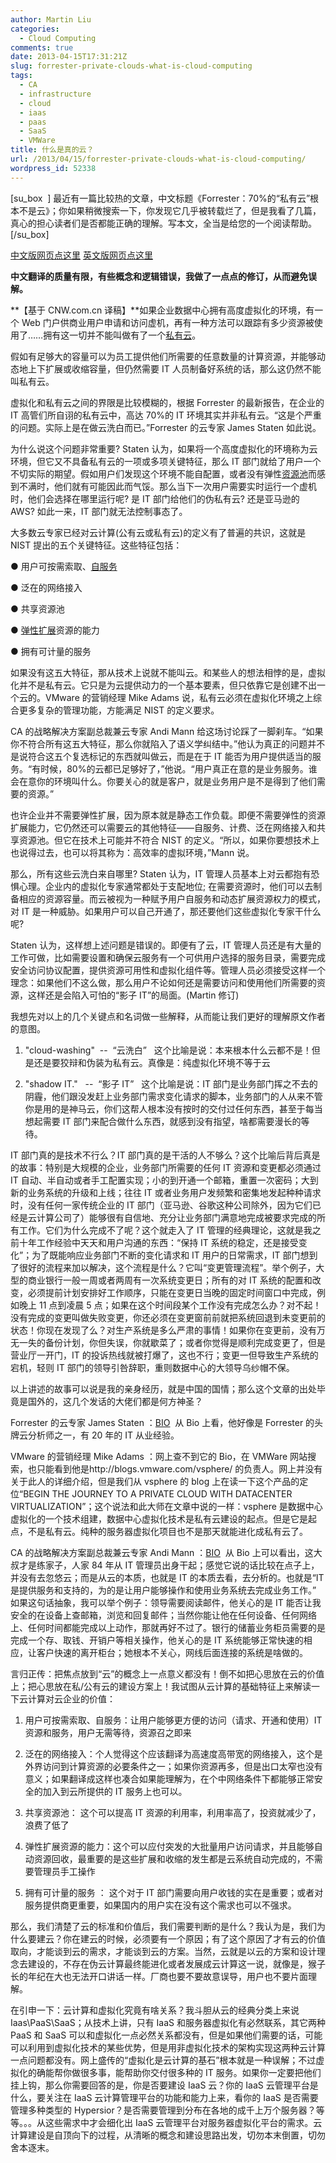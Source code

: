 ```yaml
---
author: Martin Liu
categories:
  - Cloud Computing
comments: true
date: 2013-04-15T17:31:21Z
slug: forrester-private-clouds-what-is-cloud-computing
tags:
  - CA
  - infrastructure
  - cloud
  - iaas
  - paas
  - SaaS
  - VMWare
title: 什么是真的云？
url: /2013/04/15/forrester-private-clouds-what-is-cloud-computing/
wordpress_id: 52338
---
```


[su_box  ]
最近有一篇比较热的文章，中文标题《Forrester：70%的“私有云”根本不是云》；你如果稍微搜索一下，你发现它几乎被转载烂了，但是我看了几篇，真心的担心读者们是否都能正确的理解。写本文，全当是给您的一个阅读帮助。
[/su_box]

[中文版网页点这里](http://www.cnw.com.cn/news-international/htm2013/20130227_264664.shtml)
[英文版网页点这里](http://www.networkworld.com/news/2013/022613-forrester-private-clouds-267108.html)

**中文翻译的质量有限，有些概念和逻辑错误，我做了一点点的修订，从而避免误解。**

**【基于 CNW.com.cn 译稿】**如果企业数据中心拥有高度虚拟化的环境，有一个 Web 门户供商业用户申请和访问虚机，再有一种方法可以跟踪有多少资源被使用了……拥有这一切并不能叫做有了一个[私有云](http://search.cnw.com.cn/searchview.aspx?searchtype=Content&searchstr=%CB%BD%D3%D0%D4%C6)。

假如有足够大的容量可以为员工提供他们所需要的任意数量的计算资源，并能够动态地上下扩展或收缩容量，但仍然需要 IT 人员制备好系统的话，那么这仍然不能叫私有云。

虚拟化和私有云之间的界限是比较模糊的，根据 Forrester 的最新报告，在企业的 IT 高管们所自诩的私有云中，高达 70%的 IT 环境其实并非私有云。“这是个严重的问题。实际上是在做云洗白而已。”Forrester 的云专家 James Staten 如此说。

为什么说这个问题非常重要? Staten 认为，如果将一个高度虚拟化的环境称为云环境，但它又不具备私有云的一项或多项关键特征，那么 IT 部门就给了用户一个不切实际的期望。假如用户们发现这个环境不能自配置，或者没有弹性[资源池](http://search.cnw.com.cn/searchview.aspx?searchtype=Content&searchstr=%D7%CA%D4%B4%B3%D8)而感到不满时，他们就有可能因此而气馁。那么当下一次用户需要实时运行一个虚机时，他们会选择在哪里运行呢? 是 IT 部门给他们的伪私有云? 还是亚马逊的 AWS? 如此一来，IT 部门就无法控制事态了。

大多数云专家已经对云计算(公有云或私有云)的定义有了普遍的共识，这就是 NIST 提出的五个关键特征。这些特征包括：

● 用户可按需索取、[自服务](http://search.cnw.com.cn/searchview.aspx?searchtype=Content&searchstr=%D7%D4%B7%FE%CE%F1)

● 泛在的网络接入

● 共享资源池

● [弹性扩展](http://search.cnw.com.cn/searchview.aspx?searchtype=Content&searchstr=%B5%AF%D0%D4%C0%A9%D5%B9)资源的能力

● 拥有可计量的服务

如果没有这五大特征，那从技术上说就不能叫云。和某些人的想法相悖的是，虚拟化并不是私有云。它只是为云提供动力的一个基本要素，但只依靠它是创建不出一个云的。VMware 的营销经理 Mike Adams 说，私有云必须在虚拟化环境之上综合更多复杂的管理功能，方能满足 NIST 的定义要求。

CA 的战略解决方案副总裁兼云专家 Andi Mann 给这场讨论踩了一脚刹车。“如果你不符合所有这五大特征，那么你就陷入了语义学纠结中。”他认为真正的问题并不是说符合这五个复选标记的东西就叫做云，而是在于 IT 能否为用户提供适当的服务。“有时候，80%的云都已足够好了，”他说。“用户真正在意的是业务服务。谁会在意你的环境叫什么。你要关心的就是客户，就是业务用户是不是得到了他们需要的资源。”

也许企业并不需要弹性扩展，因为原本就是静态工作负载。即便不需要弹性的资源扩展能力，它仍然还可以需要云的其他特征——自服务、计费、泛在网络接入和共享资源池。但它在技术上可能并不符合 NIST 的定义。“所以，如果你要想技术上也说得过去，也可以将其称为：高效率的虚拟环境，”Mann 说。

那么，所有这些云洗白来自哪里? Staten 认为，IT 管理人员基本上对云都抱有恐惧心理。企业内的虚拟化专家通常都处于支配地位; 在需要资源时，他们可以去制备相应的资源容量。而云被视为一种赋予用户自服务和动态扩展资源权力的模式，对 IT 是一种威胁。如果用户可以自己开通了，那还要他们这些虚拟化专家干什么呢?

Staten 认为，这样想上述问题是错误的。即便有了云，IT 管理人员还是有大量的工作可做，比如需要设置和确保云服务有一个可供用户选择的服务目录，需要完成安全访问协议配置，提供资源可用性和虚拟化组件等。管理人员必须接受这样一个理念：如果他们不这么做，那么用户不论如何还是需要访问和使用他们所需要的资源，这样还是会陷入可怕的“影子 IT”的局面。(Martin 修订)

我想先对以上的几个关键点和名词做一些解释，从而能让我们更好的理解原文作者的意图。

1.  "cloud-washing"  --  “云洗白”   这个比喻是说：本来根本什么云都不是！但是还是要狡辩和伪装为私有云。真像是：纯虚拟化环境不等于云

2.  "shadow IT."   --  “影子 IT”   这个比喻是说：IT 部门是业务部门挥之不去的阴霾，他们跟没发赶上业务部门需求变化请求的脚本，业务部门的人从来不管你是用的是神马云，你们这帮人根本没有按时的交付过任何东西，甚至于每当想起需要 IT 部门来配合做什么东西，就感到没有指望，啥都需要漫长的等待。

IT 部门真的是技术不行么？IT 部门真的是干活的人不够么？这个比喻后背后真是的故事：特别是大规模的企业，业务部门所需要的任何 IT 资源和变更都必须通过 IT 自动、半自动或者手工配置实现；小的到开通一个邮箱，重置一次密码；大到新的业务系统的升级和上线；往往 IT 或者业务用户发频繁和密集地发起种种请求时，没有任何一家传统企业的 IT 部门（亚马逊、谷歌这种公司除外，因为它们已经是云计算公司了）能够很有自信地、充分让业务部门满意地完成被要求完成的所有工作。它们为什么完成不了呢？这个就走入了 IT 管理的经典理论，这就是我之前十年工作经验中天天和用户沟通的东西：“保持 IT 系统的稳定，还是接受变化”；为了既能响应业务部门不断的变化请求和 IT 用户的日常需求，IT 部门想到了很好的流程来加以解决，这个流程是什么？它叫“变更管理流程”。举个例子，大型的商业银行一般一周或者两周有一次系统变更日；所有的对 IT 系统的配置和改变，必须提前计划安排好工作顺序，只能在变更日当晚的固定时间窗口中完成，例如晚上 11 点到凌晨 5 点；如果在这个时间段某个工作没有完成怎么办？对不起！没有完成的变更叫做失败变更，你还必须在变更窗前前就把系统回退到未变更前的状态！你现在发现了么？对生产系统是多么严肃的事情！如果你在变更前，没有万无一失的备份计划，你但失误，你就歇菜了；或者你觉得是顺利完成变更了，但是营业厅一开门，IT 的投诉热线就被打爆了，这也不行；变更一但导致生产系统的宕机，轻则 IT 部门的领导引咎辞职，重则数据中心的大领导乌纱帽不保。

以上讲述的故事可以说是我的亲身经历，就是中国的国情；那么这个文章的出处毕竟是国外的，这几个发话的大佬们都是何方神圣？

Forrester 的云专家 James Staten ：[BIO](http://www.forrester.com/james-staten)  从 Bio 上看，他好像是 Forrester 的头牌云分析师之一，有 20 年的 IT 从业经验。

VMware 的营销经理 Mike Adams ：网上查不到它的 Bio，在 VMWare 网站搜索，也只能看到他是http://blogs.vmware.com/vsphere/ 的负责人。网上并没有关于此人的详细介绍，但是我们从 vsphere 的 blog 上在读一下这个产品的定位“BEGIN THE JOURNEY TO A PRIVATE CLOUD WITH DATACENTER VIRTUALIZATION”；这个说法和此大师在文章中说的一样：vsphere 是数据中心虚拟化的一个技术组建，数据中心虚拟化技术是私有云建设的起点。但是它是起点，不是私有云。纯种的服务器虚拟化项目也不是那天就能进化成私有云了。

CA 的战略解决方案副总裁兼云专家 Andi Mann ：[BIO](http://www.linkedin.com/in/andimann)  从 Bio 上可以看出，这大叔才是练家子，人家 84 年从 IT 管理员出身干起；感觉它说的话比较在点子上，并没有去忽悠云；而是从云的本质，也就是 IT 的本质去看，去分析的。也就是“IT 是提供服务和支持的，为的是让用户能够操作和使用业务系统去完成业务工作。” 如果这句话抽象，我可以举个例子：领导需要阅读邮件，他关心的是 IT 能否让我安全的在设备上查邮箱，浏览和回复邮件；当然你能让他在任何设备、任何网络上、任何时间都能完成以上动作，那就再好不过了。银行的储蓄业务柜员需要的是完成一个存、取钱、开销户等相关操作，他关心的是 IT 系统能够正常快速的相应，让客户快速的离开柜台；她根本不关心，网线后面连接的系统是啥做的。

言归正传：把焦点放到“云”的概念上一点意义都没有！倒不如把心思放在云的价值上；把心思放在私/公有云的建设方案上！我试图从云计算的基础特征上来解读一下云计算对云企业的价值：

1. 用户可按需索取、自服务：让用户能够更方便的访问（请求、开通和使用）IT 资源和服务，用户无需等待，资源召之即来

2. 泛在的网络接入：个人觉得这个应该翻译为高速度高带宽的网络接入，这个是外界访问到计算资源的必要条件之一；如果你资源再多，但是出口太窄也没有意义；如果翻译成这样也凑合如果能理解为，在个中网络条件下都能够正常安全的加入到云所提供的 IT 服务上也可以。

3. 共享资源池： 这个可以提高 IT 资源的利用率，利用率高了，投资就减少了，浪费了低了

4. 弹性扩展资源的能力：这个可以应付突发的大批量用户访问请求，并且能够自动资源回收，最重要的是这些扩展和收缩的发生都是云系统自动完成的，不需要管理员手工操作

5. 拥有可计量的服务 ： 这个对于 IT 部门需要向用户收钱的实在是重要；或者对服务提供商更重要，如果国内的用户实在没有这个需求也可以不强求。

那么，我们清楚了云的标准和价值后，我们需要判断的是什么？我认为是，我们为什么要建云？你在建云的时候，必须要有一个原因；有了这个原因了才有云的价值取向，才能谈到云的需求，才能谈到云的方案。当然，云就是以云的方案和设计理念去建设的，不存在伪云计算最终能进化或者发展成云计算这一说，就像是，猴子长的年纪在大也无法开口讲话一样。厂商也要不要故意误导，用户也不要片面理解。

在引申一下：云计算和虚拟化究竟有啥关系？我斗胆从云的经典分类上来说 Iaas\PaaS\SaaS；从技术上讲，只有 IaaS 和服务器虚拟化有必然联系，其它两种 PaaS 和 SaaS 可以和虚拟化一点必然关系都没有，但是如果他们需要的话，可能可以利用到虚拟化技术的某些优势，但是用非虚拟化技术的架构实现这两种云计算一点问题都没有。网上盛传的“虚拟化是云计算的基石”根本就是一种误解；不过虚拟化的确能帮你做很多事，能帮助你交付很多种的 IT 服务。如果你一定要把他们挂上钩，那么你需要回答的是，你是否要建设 IaaS 云？你的 IaaS 云管理平台是什么，要关注在 IaaS 云计算管理平台的功能和能力上来，看你的 IaaS 是否需要管理多种类型的 Hypersior？是否需要管理到分布在各地的成千上万个服务器？等等。。。从这些需求中才会细化出 IaaS 云管理平台对服务器虚拟化平台的需求。云计算建设是自顶向下的过程，从清晰的概念和建设思路出发，切勿本末倒置，切勿舍本逐末。
